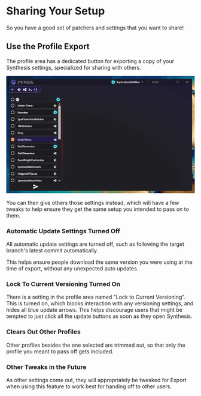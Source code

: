 # Sharing Your Setup

So you have a good set of patchers and settings that you want to share!

## Use the Profile Export
The profile area has a dedicated button for exporting a copy of your Synthesis settings, specialized for sharing with others.

![Sharing](../images/sharing.gif)

You can then give others those settings instead, which will have a few tweaks to help ensure they get the same setup you intended to pass on to them.

### Automatic Update Settings Turned Off
All automatic update settings are turned off, such as following the target branch's latest commit automatically.

This helps ensure people download the same version you were using at the time of export, without any unexpected auto updates.

### Lock To Current Versioning Turned On
There is a setting in the profile area named "Lock to Current Versioning".  This is turned on, which blocks interaction with any versioning settings, and hides all blue update arrows.  This helps discourage users that might be tempted to just click all the update buttons as soon as they open Synthesis.

### Clears Out Other Profiles
Other profiles besides the one selected are trimmed out, so that only the profile you meant to pass off gets included.

### Other Tweaks in the Future
As other settings come out, they will appropriately be tweaked for Export when using this feature to work best for handing off to other users.
